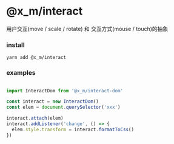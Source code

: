 # @x_m/interact

用户交互(move / scale / rotate) 和 交互方式(mouse / touch)的抽象

### install
```
yarn add @x_m/interact
```

### examples

``` typescript

import InteractDom from '@x_m/interact-dom'

const interact = new InteractDom()
const elem = document.querySelector('xxx')

interact.attach(elem)
interact.addListener('change', () => {
  elem.style.transform = interact.formatToCss()
})

```
